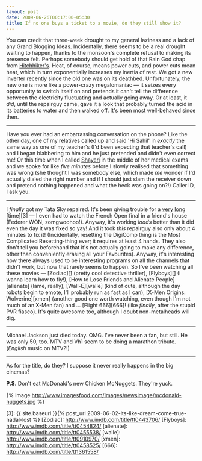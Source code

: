 ```yaml
---
layout: post
date: 2009-06-26T00:17:00+05:30
title: If no one buys a ticket to a movie, do they still show it?
---
```


You can credit that three-week drought to my general laziness and a lack of any Grand Blogging Ideas. Incidentally, there seems to be a real drought waiting to happen, thanks to the monsoon's complete refusal to making its presence felt. Perhaps somebody should get hold of that Rain God chap from [Hitchhiker's][h2g2]. Heat, of course, means power cuts, and power cuts mean heat, which in turn exponentially increases my inertia of rest. We got a new inverter recently since the old one was on its deathbed. Unfortunately, the new one is more like a power-crazy megalomaniac — it seizes every opportunity to switch itself on and pretends it can't tell the difference between the electricity fluctuating and actually going away. Or at least, it *did*, until the repairguy came, gave it a look that probably turned the acid in its batteries to water and then walked off. It's been most well-behaved since then.

***

Have you ever had an embarrassing conversation on the phone? Like the other day, one of my relatives called up and said 'Hi Sahil' in *exactly* the same way as one of my teacher's (I'd been expecting that teacher's call) and I began blabbering to him and he just pretended and didn't even correct me! Or this time when I called [Shayeri][] in the middle of her medical exams and we spoke for like *five minutes* before I slowly realised that something was wrong (she thought I was somebody else, which made *me* wonder if I'd actually dialed the right number and if I should just slam the receiver down and pretend nothing happened and what the heck was going on?!) Caller ID, I ask you.

***

I *finally* got my Tata Sky repaired. It's been giving trouble for a [very][1] [long][2] [time][3] — I even had to watch the French Open final in a friend's house (Federer WON, zomgwoohoo!). Anyway, it's working *loads* better than it did even the day it was fixed so yay! And it took *this* repairguy also only about 4 minutes to fix it! (Incidentally, resetting the DigiComp thing is the Most Complicated Resetting-thing ever; it requires at least 4 hands. They also don't tell you beforehand that it's not actually going to make any difference, other than conveniently erasing all your Favourites). Anyway, it's interesting how there always used to be interesting programs on all the channels that didn't work, but now that rarely seems to happen. So I've been watching all these movies — [Zodiac][] (pretty cool detective thriller), [Flyboys][] (I wanna learn how to fly!), [How to Lose Friends and Alienate People][alienate] (lame, really), [Wall-E][walle] (kind of cute, although the day robots begin to emote, I'll probably run as fast as I can), [X-Men Origins: Wolverine][xmen] (another good one worth watching, even though I'm not much of an X-Men fan) and ... [Flight 666][666]! (like *finally*, after the stupid PVR fiasco). It's quite awesome too, although I doubt non-metalheads will dig.

***

Michael Jackson just died today. OMG. I've never been a fan, but still. He was only 50, too. MTV and Vh1 seem to be doing a marathon tribute. (*English* music on MTV?!)

***

As for the title, do they? I suppose it never really happens in the big cinemas?

**P.S.** Don't eat McDonald's new Chicken McNuggets. They're yuck.

{% image http://www.imagesfood.com/Images/newsimage/mcdonald-nuggets.jpg %}

[h2g2]: http://en.wikipedia.org/wiki/The_Hitchhiker%27s_Guide_to_the_Galaxy
[Shayeri]: http://freak-uency.blogspot.com/
[1]: http://sahilb.blogspot.com/2007/06/of-rains-and-tata-skies.html
[2]: http://sahilb.blogspot.com/2008/06/illimit.html
[3]: {{ site.baseurl }}{% post_url 2009-06-02-its-like-dream-come-true-nadal-lost %}
[Zodiac]: http://www.imdb.com/title/tt0443706/
[Flyboys]: http://www.imdb.com/title/tt0454824/
[alienate]: http://www.imdb.com/title/tt0455538/
[walle]: http://www.imdb.com/title/tt0910970/
[xmen]: http://www.imdb.com/title/tt0458525/
[666]: http://www.imdb.com/title/tt1361558/